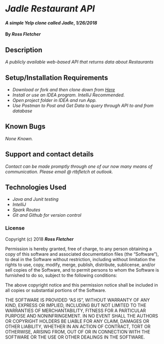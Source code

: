 # _Jadle Restaurant API_

#### _A simple Yelp clone called Jadle_, _1/26/2018_

#### By _**Ross Fletcher**_

## Description

_A publicly available web-based API that returns data about Restaurants_

## Setup/Installation Requirements

* _Download or fork and then clone down from [Here](https://github.com/rossfletcher19/restaurantAPI2.0)_
* _Install or use an IDEA program. IntelliJ Recommended._
* _Open project folder in IDEA and run App._
* _Use Postman to Post and Get Data to query through API to and from database_

## Known Bugs

_None Known._

## Support and contact details

_Contact can be made promptly through one of our now many means of communication. Please email @ rtbfletch at outlook._

## Technologies Used

* _Java and Junit testing_
* _IntelliJ_
* _Spark Routes_
* _Git and Github for version control_

### License

Copyright (c) 2018 **_Ross Fletcher_**

Permission is hereby granted, free of charge, to any person obtaining a copy of this software and associated documentation files (the “Software”), to deal in the Software without restriction, including without limitation the rights to use, copy, modify, merge, publish, distribute, sublicense, and/or sell copies of the Software, and to permit persons to whom the Software is furnished to do so, subject to the following conditions:

The above copyright notice and this permission notice shall be included in all copies or substantial portions of the Software.

THE SOFTWARE IS PROVIDED “AS IS”, WITHOUT WARRANTY OF ANY KIND, EXPRESS OR IMPLIED, INCLUDING BUT NOT LIMITED TO THE WARRANTIES OF MERCHANTABILITY, FITNESS FOR A PARTICULAR PURPOSE AND NONINFRINGEMENT. IN NO EVENT SHALL THE AUTHORS OR COPYRIGHT HOLDERS BE LIABLE FOR ANY CLAIM, DAMAGES OR OTHER LIABILITY, WHETHER IN AN ACTION OF CONTRACT, TORT OR OTHERWISE, ARISING FROM, OUT OF OR IN CONNECTION WITH THE SOFTWARE OR THE USE OR OTHER DEALINGS IN THE SOFTWARE.